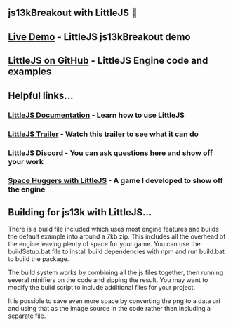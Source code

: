 ## js13kBreakout with LittleJS 🚂

## [Live Demo](https://breakouts.js13kgames.com/LittleJS/) - LittleJS js13kBreakout demo

## [LittleJS on GitHub](https://github.com/KilledByAPixel/LittleJS) - LittleJS Engine code and examples

## Helpful links...

### [LittleJS Documentation](https://killedbyapixel.github.io/LittleJS/docs) - Learn how to use LittleJS
###  [LittleJS Trailer](https://youtu.be/chuBzGjv7Ms) - Watch this trailer to see what it can do
### [LittleJS Discord](https://discord.gg/zb7hcGkyZe) - You can ask questions here and show off your work
### [Space Huggers with LittleJS](https://www.newgrounds.com/portal/view/819609) - A game I developed to show off the engine

## Building for js13k with LittleJS...

There is a build file included which uses most engine features and builds the default example into around a 7kb zip. This includes all the overhead of the engine leaving plenty of space for your game. You can use the buildSetup.bat file to install build dependencies with npm and run build.bat to build the package.

The build system works by combining all the js files together, then running several minifiers on the code and zipping the result. You may want to modify the build script to include additional files for your project.

It is possible to save even more space by converting the png to a data uri and using that as the image source in the code rather then including a separate file.
